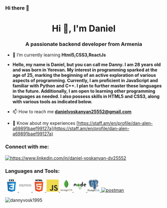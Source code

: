 ### Hi there 👋

<h1 align="center">Hi 👋, I'm Daniel</h1>
<h3 align="center">A passionate backend developer from Armenia</h3>

- 🌱 I’m currently learning **Html5,CSS3,ReactJs**

- **Hello, my name is Daniel, but you can call me Danny. I am 28 years old and was born in Yerevan. My interest in programming sparked at the age of 25, marking the beginning of an active exploration of various aspects of programming. Currently, I am proficient in JavaScript and familiar with Python and C++. I plan to further master these languages in the future. Additionally, I am open to learning other programming languages as needed. I also possess skills in HTML5 and CSS3, along with various tools as indicated below.**

- 📫 How to reach me **danielvoskanyan25552@gmail.com**

- 📄 Know about my experiences [https://staff.am/en/profile/dan-alen-a69891baef99127a](https://staff.am/en/profile/dan-alen-a69891baef99127a)

<h3 align="left">Connect with me:</h3>
<p align="left">
<a href="https://www.linkedin.com/in/daniel-voskanyan-dv25552" target="blank"><img align="center" src="https://raw.githubusercontent.com/rahuldkjain/github-profile-readme-generator/master/src/images/icons/Social/linked-in-alt.svg" alt="https://www.linkedin.com/in/daniel-voskanyan-dv25552" height="30" width="40" /></a>
</p>

<h3 align="left">Languages and Tools:</h3>
<p align="left"> <a href="https://www.w3schools.com/css/" target="_blank" rel="noreferrer"> <img src="https://raw.githubusercontent.com/devicons/devicon/master/icons/css3/css3-original-wordmark.svg" alt="css3" width="40" height="40"/> </a> <a href="https://expressjs.com" target="_blank" rel="noreferrer"> <img src="https://raw.githubusercontent.com/devicons/devicon/master/icons/express/express-original-wordmark.svg" alt="express" width="40" height="40"/> </a> <a href="https://www.w3.org/html/" target="_blank" rel="noreferrer"> <img src="https://raw.githubusercontent.com/devicons/devicon/master/icons/html5/html5-original-wordmark.svg" alt="html5" width="40" height="40"/> </a> <a href="https://developer.mozilla.org/en-US/docs/Web/JavaScript" target="_blank" rel="noreferrer"> <img src="https://raw.githubusercontent.com/devicons/devicon/master/icons/javascript/javascript-original.svg" alt="javascript" width="40" height="40"/> </a> <a href="https://www.mongodb.com/" target="_blank" rel="noreferrer"> <img src="https://raw.githubusercontent.com/devicons/devicon/master/icons/mongodb/mongodb-original-wordmark.svg" alt="mongodb" width="40" height="40"/> </a> <a href="https://nodejs.org" target="_blank" rel="noreferrer"> <img src="https://raw.githubusercontent.com/devicons/devicon/master/icons/nodejs/nodejs-original-wordmark.svg" alt="nodejs" width="40" height="40"/> </a> <a href="https://www.postgresql.org" target="_blank" rel="noreferrer"> <img src="https://raw.githubusercontent.com/devicons/devicon/master/icons/postgresql/postgresql-original-wordmark.svg" alt="postgresql" width="40" height="40"/> </a> <a href="https://postman.com" target="_blank" rel="noreferrer"> <img src="https://www.vectorlogo.zone/logos/getpostman/getpostman-icon.svg" alt="postman" width="40" height="40"/> </a> </p>

<p><img align="center" src="https://github-readme-stats.vercel.app/api/top-langs?username=dannyvosk1995&show_icons=true&locale=en&layout=compact" alt="dannyvosk1995" /></p>
